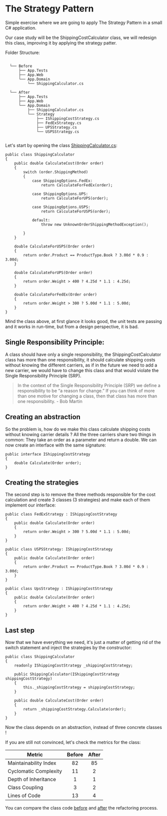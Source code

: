 # The Strategy Pattern 

Simple exercise where we are going to apply The Strategy Pattern in a small C# application. 

Our case study will be the ShippingCostCalculator class, we will redesign this class, improving it by applying the strategy patter. 

Folder Structure:

```
  
  └── Before
      ├── App.Tests
      ├── App.Web
      └── App.Domain
          └── ShippingCalculator.cs 
      
  └── After
      ├── App.Tests
      ├── App.Web
      └── App.Domain
          ├── ShippingCalculator.cs 	  
          └── Strategy
              ├── IShippingCostStrategy.cs
              ├── FedExStrategy.cs
              ├── UPSStrategy.cs
              └── USPSStrategy.cs
              
``` 

Let's start by opening the class [ShippingCalculator.cs](https://github.com/FernandoVezzali/pattern-strategy/blob/master/Before/App.Domain/ShippingCalculator.cs):

    public class ShippingCalculator
    {
        public double CalculateCost(Order order)
        {
            switch (order.ShippingMethod)
            {
                case ShippingOptions.FedEx:
                    return CalculateForFedEx(order);

                case ShippingOptions.UPS:
                    return CalculateForUPS(order);

                case ShippingOptions.USPS:
                    return CalculateForUSPS(order);

                default:
                    throw new UnknownOrderShippingMethodException();

            }
        }

        double CalculateForUSPS(Order order)
        {
            return order.Product == ProductType.Book ? 3.00d * 0.9 : 3.00d;
        }

        double CalculateForUPS(Order order)
        {
            return order.Weight > 400 ? 4.25d * 1.1 : 4.25d;
        }

        double CalculateForFedEx(Order order)
        {
            return order.Weight > 300 ? 5.00d * 1.1 : 5.00d;
        }
    }

Mind the class above, at first glance it looks good, the unit tests are passing and it works in run-time, but from a design perspective, it is bad. 

## Single Responsibility Principle:

A class should have only a single responsibility, the ShippingCostCalculator class has more than one responsibility, it should calculate shipping costs without knowing the different carriers, as if in the future we need to add a new carrier, we would have to change this class and that would violate the Single Responsibility Principle (SRP).

> In the context of the Single Responsibility Principle (SRP) we define a responsibility to be “a reason for change.” If you can think of more than one motive for changing a class, then that class has more than one responsibility. - Bob Martin

## Creating an abstraction

So the problem is, how do we make this class calculate shipping costs without knowing carrier details ? All the three carriers share two things in common: They take an order as a parameter and return a double. We can now create an interface with the same signature:

    public interface IShippingCostStrategy
    {
        double Calculate(Order order);
    }
    
## Creating the strategies
	
The second step is to remove the three methods responsible for the cost calculation and create 3 classes (3 strategies) and make each of them implement our interface: 

    public class FedExStrategy : IShippingCostStrategy
    {
        public double Calculate(Order order)
        {
            return order.Weight > 300 ? 5.00d * 1.1 : 5.00d;
        }
    }
    
    public class USPSStrategy: IShippingCostStrategy
    {
        public double Calculate(Order order)
        {
            return order.Product == ProductType.Book ? 3.00d * 0.9 : 3.00d;
        }
    }
    
    public class UpsStrategy : IShippingCostStrategy
    {
        public double Calculate(Order order)
        {
            return order.Weight > 400 ? 4.25d * 1.1 : 4.25d;
        }
    }

## Last step

 Now that we have everything we need, it's just a matter of getting rid of the switch statement and inject the strategies by the constructor:

    public class ShippingCalculator
    {
        readonly IShippingCostStrategy _shippingCostStrategy;

        public ShippingCalculator(IShippingCostStrategy shippingCostStrategy)
        {
            this._shippingCostStrategy = shippingCostStrategy;
        }

        public double CalculateCost(Order order)
        {
            return _shippingCostStrategy.Calculate(order);
        }
    }

Now the class depends on an abstraction, instead of three concrete classes ! 

If you are still not convinced, let's check the metrics for the class:

| Metric                         | Before     | After     | 
| ------------------------------ |:----------:|:----------:
| Maintainability Index          | 82         | 85        |
| Cyclomatic Complexity          | 11         | 2         |
| Depth of Inheritance           | 1          | 1         |
| Class Coupling                 | 3          | 2         |
| Lines of Code                  | 13         | 4         |

You can compare the class code [before](https://github.com/FernandoVezzali/pattern-strategy/blob/master/Before/App.Domain/ShippingCalculator.cs) and [after](https://github.com/FernandoVezzali/pattern-strategy/blob/master/After/App.Domain/ShippingCalculator.cs) the refactoring process.
